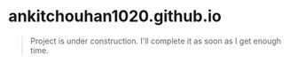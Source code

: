 # ankitchouhan1020.github.io
> Project is under construction. I'll complete it as soon as I get enough time.
